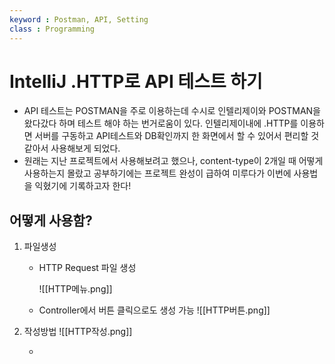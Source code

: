 ```yaml
---
keyword : Postman, API, Setting
class : Programming
---
```


# IntelliJ .HTTP로 API 테스트 하기
- API 테스트는 POSTMAN을 주로 이용하는데 수시로 인텔리제이와 POSTMAN을 왔다갔다 하며 테스트 해야 하는 번거로움이 있다. 인텔리제이내에 .HTTP를 이용하면 서버를 구동하고 API테스트와 DB확인까지 한 화면에서 할 수 있어서 편리할 것 같아서 사용해보게 되었다.
- 원래는 지난 프로젝트에서 사용해보려고 했으나, content-type이 2개일 때 어떻게 사용하는지 몰랐고 공부하기에는 프로젝트 완성이 급하여 미루다가 이번에 사용법을 익혔기에 기록하고자 한다!


## 어떻게 사용함?
1. 파일생성
	- HTTP Request 파일 생성
	
		![[HTTP메뉴.png]]

	- Controller에서 버튼 클릭으로도 생성 가능
		![[HTTP버튼.png]]


2. 작성방법
	![[HTTP작성.png]]

	- 
